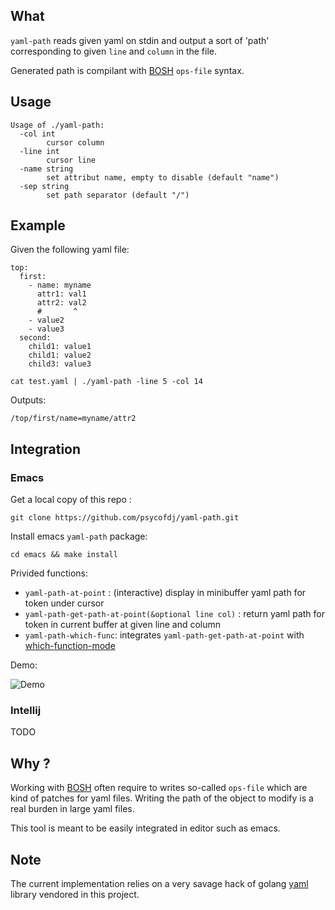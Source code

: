 ## What

`yaml-path` reads given yaml on stdin and output a sort of 'path' corresponding to given `line` and
`column` in the file.

Generated path is compilant with [BOSH](https://bosh.io/docs/cli-v2/) `ops-file` syntax.

## Usage

```
Usage of ./yaml-path:
  -col int
        cursor column
  -line int
        cursor line
  -name string
        set attribut name, empty to disable (default "name")
  -sep string
        set path separator (default "/")
```

## Example

Given the following yaml file:
```
top:
  first:
    - name: myname
      attr1: val1
      attr2: val2
      #       ^
    - value2
    - value3
  second:
    child1: value1
    child1: value2
    child3: value3
```


```cat test.yaml | ./yaml-path -line 5 -col 14```

Outputs:
```
/top/first/name=myname/attr2
```

## Integration
### Emacs

Get a local copy of this repo :
```
git clone https://github.com/psycofdj/yaml-path.git
```

Install emacs `yaml-path` package:
```
cd emacs && make install
```

Privided functions:

- `yaml-path-at-point` : (interactive) display in minibuffer yaml path for token under cursor
- `yaml-path-get-path-at-point(&optional line col)` : return yaml path for token in current buffer at given line and column
- `yaml-path-which-func`: integrates `yaml-path-get-path-at-point` with [which-function-mode](https://www.emacswiki.org/emacs/WhichFuncMode)

Demo:

![Demo](./emacs/demo.gif)

### Intellij

TODO

## Why ?

Working with [BOSH](https://bosh.io/docs/cli-v2/) often require to writes so-called `ops-file` which
are kind of patches for yaml files. Writing the path of the object to modify is a real burden in large
yaml files.

This tool is meant to be easily integrated in editor such as emacs.

## Note

The current implementation relies on a very savage hack of golang [yaml](https://github.com/go-yaml/yaml) 
library vendored in this project.

<!-- Local Variables: -->
<!-- End: -->
